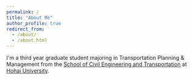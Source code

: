 ```yaml
---
permalink: /
title: "About Me"
author_profile: true
redirect_from: 
  - /about/
  - /about.html
---
```


I'm a third year graduate student majoring in Transportation Planning & Management from the [School of Civil Engineering and Transportation](https://ccte.hhu.edu.cn/) at [Hohai University](https://www.hhu.edu.cn/).



